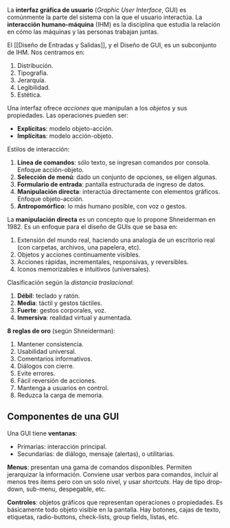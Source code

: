 La **interfaz gráfica de usuario** (*Graphic User Interface*, GUI) es comúnmente la parte del sistema con la que el usuario interactúa. La **interacción humano-máquina** (IHM) es la disciplina que estudia la relación en cómo las máquinas y las personas trabajan juntas.

El [[Diseño de Entradas y Salidas]], y el Diseño de GUI, es un subconjunto de IHM. Nos centramos en:

1. Distribución.
2. Tipografía.
3. Jerarquía.
4. Legibilidad.
5. Estética.

Una interfaz ofrece *acciones* que manipulan a los *objetos* y sus propiedades. Las operaciones pueden ser:

- **Explícitas**: modelo objeto-acción.
- **Implícitas**: modelo acción-objeto.

Estilos de interacción:

1. **Línea de comandos**: sólo texto, se ingresan comandos por consola. Enfoque acción-objeto.
2. **Selección de menú**: dado un conjunto de opciones, se eligen algunas.
3. **Formulario de entrada**: pantalla estructurada de ingreso de datos.
4. **Manipulación directa**: interactúa directamente con elementos gráficos. Enfoque objeto-acción.
5. **Antropomórfico**: lo más humano posible, con voz o gestos.

La **manipulación directa** es un concepto que lo propone Shneiderman en 1982. Es un enfoque para el diseño de GUIs que se basa en:

1. Extensión del mundo real, haciendo una analogía de un escritorio real (con carpetas, archivos, una papelera, etc).
2. Objetos y acciones continuamente visibles.
3. Acciones rápidas, incrementales, responsivas, y reversibles.
4. Iconos memorizables e intuitivos (universales).

Clasificación según la *distancia traslacional*:

1. **Débil**: teclado y ratón.
2. **Media**: táctil y gestos táctiles.
3. **Fuerte**: gestos corporales, voz.
4. **Inmersiva**: realidad virtual y aumentada.

**8 reglas de oro** (según Shneiderman):

1. Mantener consistencia.
2. Usabilidad universal.
3. Comentarios informativos.
4. Diálogos con cierre.
5. Evite errores.
6. Fácil reversión de acciones.
7. Mantenga a usuarios en control.
8. Reduzca la carga de memoria.

## Componentes de una GUI

Una GUI tiene **ventanas**:

- Primarias: interacción principal.
- Secundarias: de diálogo, mensaje (alertas), o utilitarias.

**Menus**: presentan una gama de comandos disponibles. Permiten jerarquizar la información. Conviene usar verbos para comandos, incluir al menos tres ítems pero con un solo nivel, y usar *shortcuts*. Hay de tipo drop-down, sub-menu, despegable, etc.

**Controles**: objetos gráficos que representan operaciones o propiedades. Es básicamente todo objeto visible en la pantalla. Hay botones, cajas de texto, etiquetas, radio-buttons, check-lists, group fields, listas, etc.
